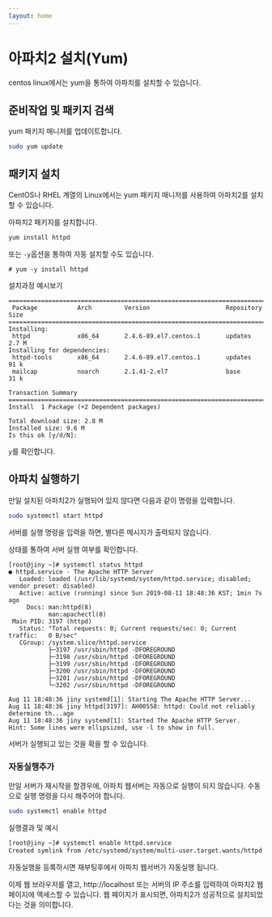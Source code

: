 ```yaml
---
layout: home
---
```


# 아파치2 설치(Yum)
centos linux에서는 yum을 통하여 아파치를 설치할 수 있습니다.

## 준비작업 및 패키지 검색
yum 패키지 매니저를 업데이트합니다.

```bash
sudo yum update
```

## 패키지 설치
CentOS나 RHEL 계열의 Linux에서는 yum 패키지 매니저를 사용하여 아파치2를 설치할 수 있습니다.

아파치2 패키지를 설치합니다.

```bash
yum install httpd
```

또는 `-y`옵션을 통하여 자동 설치할 수도 있습니다.
```
# yum -y install httpd
```

설치과정 예시보기

```
================================================================================
 Package           Arch         Version                     Repository     Size
================================================================================
Installing:
 httpd             x86_64       2.4.6-89.el7.centos.1       updates       2.7 M
Installing for dependencies:
 httpd-tools       x86_64       2.4.6-89.el7.centos.1       updates        91 k
 mailcap           noarch       2.1.41-2.el7                base           31 k

Transaction Summary
================================================================================
Install  1 Package (+2 Dependent packages)

Total download size: 2.8 M
Installed size: 9.6 M
Is this ok [y/d/N]:
```

`y`를 확인합니다.

## 아파치 실행하기
만일 설치된 아파치2가 실행되어 있지 않다면 다음과 같이 명령을 입력합니다.

```bash
sudo systemctl start httpd
```

서버를 실행 명령을 입력을 하면, 별다른 메시지가 출력되지 않습니다.

상태를 통하여 서버 실행 여부를 확인합니다.

```
[root@jiny ~]# systemctl status httpd
● httpd.service - The Apache HTTP Server
   Loaded: loaded (/usr/lib/systemd/system/httpd.service; disabled; vendor preset: disabled)
   Active: active (running) since Sun 2019-08-11 18:48:36 KST; 1min 7s ago
     Docs: man:httpd(8)
           man:apachectl(8)
 Main PID: 3197 (httpd)
   Status: "Total requests: 0; Current requests/sec: 0; Current traffic:   0 B/sec"
   CGroup: /system.slice/httpd.service
           ├─3197 /usr/sbin/httpd -DFOREGROUND
           ├─3198 /usr/sbin/httpd -DFOREGROUND
           ├─3199 /usr/sbin/httpd -DFOREGROUND
           ├─3200 /usr/sbin/httpd -DFOREGROUND
           ├─3201 /usr/sbin/httpd -DFOREGROUND
           └─3202 /usr/sbin/httpd -DFOREGROUND

Aug 11 18:48:36 jiny systemd[1]: Starting The Apache HTTP Server...
Aug 11 18:48:36 jiny httpd[3197]: AH00558: httpd: Could not reliably determine th...age
Aug 11 18:48:36 jiny systemd[1]: Started The Apache HTTP Server.
Hint: Some lines were ellipsized, use -l to show in full.

```
서버가 실행되고 있는 것을 확을 할 수 있습니다.


### 자동실행추가
만일 서버가 재시작을 할경우에, 아파치 웹서버는 자동으로 실행이 되지 않습니다. 수동으로 실행 명령을 다시 해주어야 합니다.

```bash
sudo systemctl enable httpd
```

실행결과 및 예시
```bash
[root@jiny ~]# systemctl enable httpd.service
Created symlink from /etc/systemd/system/multi-user.target.wants/httpd.service to /usr/lib/systemd/system/httpd.service.
```

자동실행을 등록하시면 재부팅후에서 아파치 웹서버가 자동실행 됩니다.

이제 웹 브라우저를 열고, http://localhost 또는 서버의 IP 주소를 입력하여 아파치2 웹 페이지에 액세스할 수 있습니다. 웹 페이지가 표시되면, 아파치2가 성공적으로 설치되었다는 것을 의미합니다.
